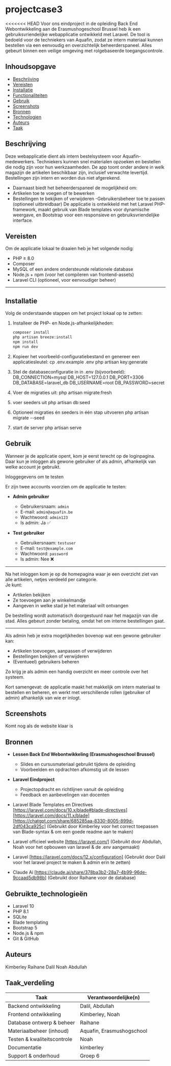 # projectcase3

<<<<<<< HEAD
Voor ons eindproject in de opleiding Back End Webontwikkeling aan de Erasmushogeschool Brussel heb ik een gebruiksvriendelijke webapplicatie ontwikkeld met Laravel. De tool is bedoeld voor de techniekers van Aquafin, zodat ze intern materiaal kunnen bestellen via een eenvoudig en overzichtelijk beheerderspaneel. Alles gebeurt binnen een veilige omgeving met rolgebaseerde toegangscontrole.


## Inhoudsopgave

-   [Beschrijving](#beschrijving)
-   [Vereisten](#vereisten)
-   [Installatie](#installatie)
-   [Functionaliteiten](#functionaliteiten)
-   [Gebruik](#gebruik)
-   [Screenshots](#Screenshots)
-   [Bronnen](#bronnen)
-   [Technologien](#Gebruikte_technologieën)
-   [Auteurs](#Auteurs)
-   [Taak](#Taak_verdeling)


## Beschrijving

Deze webapplicatie dient als intern bestelsysteem voor Aquafin-medewerkers. Techniekers kunnen snel materialen opzoeken en bestellen die nodig zijn voor hun werkzaamheden. De app toont onder andere in welk magazijn de artikelen beschikbaar zijn, inclusief verwachte levertijd. Bestellingen zijn intern en worden dus niet afgerekend.
- Daarnaast biedt het beheerderspaneel de mogelijkheid om:
- Artikelen toe te voegen of te bewerken
- Bestellingen te bekijken of verwijderen
-Gebruikersbeheer toe te passen (optioneel uitbreidbaar)
De applicatie is ontwikkeld met het Laravel PHP-framework, maakt gebruik van Blade templates voor dynamische weergave, en Bootstrap voor een responsieve en gebruiksvriendelijke interface.



## Vereisten

Om de applicatie lokaal te draaien heb je het volgende nodig:
- PHP ≥ 8.0
- Composer
- MySQL of een andere ondersteunde relationele database
- Node.js + npm (voor het compileren van frontend-assets)
- Laravel CLI (optioneel, voor eenvoudiger beheer)
---


## Installatie

Volg de onderstaande stappen om het project lokaal op te zetten:

1. Installeer de PHP- en Node.js-afhankelijkheden:
   ```bash
   composer install
   php artisan breeze:install
   npm install
   npm run dev

2. Kopieer het voorbeeld-configuratiebestand en genereer een applicatiesleutel:
   cp .env.example .env
   php artisan key:generate

3. Stel de databaseconfiguratie in in .env (bijvoorbeeld):
   DB_CONNECTION=mysql
   DB_HOST=127.0.0.1
   DB_PORT=3306
   DB_DATABASE=laravel_db
   DB_USERNAME=root 
   DB_PASSWORD=secret

4. Voer de migraties uit:
   php artisan migrate:fresh

5. voer seeders uit
   php artisan db:seed

6. Optioneel migraties én seeders in één stap uitvoeren
   php artisan migrate --seed

7. start de server
   php artisan serve



## Gebruik

Wanneer je de applicatie opent, kom je eerst terecht op de loginpagina. Daar kun je inloggen als gewone gebruiker of als admin, afhankelijk van welke account je gebruikt.

Inloggegevens om te testen

Er zijn twee accounts voorzien om de applicatie te testen:

- **Admin gebruiker**
  - Gebruikersnaam: `admin`
  - E-mail: `admin@aquafin.be`
  - Wachtwoord: `admin123`
  - Is admin: Ja ✅

- **Test gebruiker**
  - Gebruikersnaam: `testuser`
  - E-mail: `test@example.com`
  - Wachtwoord: `password`
  - Is admin: Nee ❌

---


Na het inloggen kom je op de homepagina waar je een overzicht ziet van alle artikelen, netjes verdeeld per categorie.  
Je kunt:

- Artikelen bekijken
- Ze toevoegen aan je winkelmandje
- Aangeven in welke stad je het materiaal wilt ontvangen

De bestelling wordt automatisch doorgestuurd naar het magazijn van die stad. Alles gebeurt zonder betaling, omdat het om interne bestellingen gaat.

---

Als admin heb je extra mogelijkheden bovenop wat een gewone gebruiker kan:

- Artikelen toevoegen, aanpassen of verwijderen
- Bestellingen bekijken of verwijderen
- (Eventueel) gebruikers beheren

Zo krijg je als admin een handig overzicht en meer controle over het systeem.

Kort samengevat: de applicatie maakt het makkelijk om intern materiaal te bestellen en beheren, en werkt met verschillende rollen (gebruiker of admin) afhankelijk van wie er inlogt.



## Screenshots
Komt nog als de website klaar is


## Bronnen

- **Lessen Back End Webontwikkeling (Erasmushogeschool Brussel)**
  - Slides en cursusmateriaal gebruikt tijdens de opleiding
  - Voorbeelden en opdrachten afkomstig uit de lessen

- **Laravel Eindproject**
  - Projectopdracht en richtlijnen vanuit de opleiding
  - Feedback en aanbevelingen van docenten

- Laravel Blade Templates en Directives  
  [https://laravel.com/docs/10.x/blade#blade-directives]
  [https://laravel.com/docs/11.x/blade]
  [https://chatgpt.com/share/685285aa-8330-8005-899d-2df043ca925c]
  (Gebruikt door Kimberley voor het correct toepassen van Blade-syntax & om een goede readme aan te maken)

- Laravel officieel website
  [https://laravel.com/]
  (Gebruikt door Abdullah, Noah voor het opbouwen van laravel & de .env aangemaakt)

- Laravel 
  [https://laravel.com/docs/12.x/configuration]
  (Gebruikt door Dalil voor het laravel project te maken & admin erin te zetten)

- Claude Ai
  [https://claude.ai/share/378ba3b2-28a7-4b99-96de-9ccaad5db98b]
  (Gebruikt door Raihane voor de database)

## Gebruikte_technologieën

- Laravel 10
- PHP 8.1
- SQLite
- Blade templating
- Bootstrap 5
- Node.js & npm
- Git & GitHub


## Auteurs
Kimberley
Raihane
Dalil
Noah
Abdullah


## Taak_verdeling

| Taak                        | Verantwoordelijke(n)         |
|-----------------------------|------------------------------|
| Backend ontwikkeling        | Dalil, Abdullah              |
| Frontend ontwikkeling       | Kimberley, Noah              |
| Database ontwerp & beheer   | Raihane                      |
| Materiaalbeheer (inhoud)    | Aquafin, Erasmushogschool    |
| Testen & kwaliteitscontrole | Noah                         |
| Documentatie                | kimberley                    |
| Support & onderhoud         | Groep 6                      |

